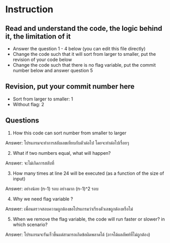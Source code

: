 ﻿# Instruction

## Read and understand the code, the logic behind it, the limitation of it
* Answer the question 1 - 4 below (you can edit this file directly)
* Change the code such that it will sort from larger to smaller, put the revision of your code below
* Change the code such that there is no flag variable, put the commit number below and answer question 5 


## Revision, put your commit number here
* Sort from larger to smaller: 1
* Without flag: 2

## Questions
1. How this code can sort number from smaller to larger
 
Answer: โปรแกรมจะทำการสลับเลขเทียบกับตัวต่อไป โดยจะทำต่อไปเรื่อยๆ 

2. What if two numbers equal, what will happen? 

Answer: จะไม่เกิดการสลับที่ 

3. How many times at line 24 will be executed (as a function of the size of input) 

Answer: อย่างน้อย (n-1) รอบ
		อย่างมาก (n-1)^2 รอบ

4. Why we need flag variable ? 

Answer: เพื่อนตรวจสอบความถูกต้องขอโปรแกรมว่าเรียงตัวเลขถูกต้องหรือไม่

5. When we remove the flag variable, the code will run faster or slower? in which scenario? 

Answer: โปรแกรมจะรันเร็วขึ้นแต่สามารถเกิดข้อผิดพลาดได้ (อาจได้ผลลัพท์ที่ไม่ถูกต้อง)